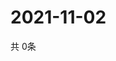 # 2021-11-02
  共 0条

  <!-- BEGIN -->
  <!-- 最后更新时间Tue Nov 02 2021 02:22:16 GMT+0000 (Coordinated Universal Time) -->
  
  <!-- END -->
  
  